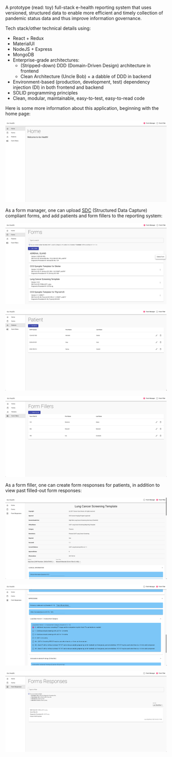 A prototype (read: toy) full-stack e-health reporting system that uses versioned, structured data to enable more efficient and timely collection of pandemic status data and thus improve information governance.

Tech stack/other technical details using:

- React + Redux
- MaterialUI
- NodeJS + Express
- MongoDB
- Enterprise-grade architectures:
  - (Stripped-down) DDD (Domain-Driven Design) architecture in frontend
  - Clean Architecture (Uncle Bob) + a dabble of DDD in backend
- Environment-based (production, development, test) dependency injection (DI) in both frontend and backend
- SOLID programming principles
- Clean, modular, maintainable, easy-to-test, easy-to-read code

Here is some more information about this application, beginning with the home page:

![Home Screen](images/home%20screen.png)

As a form manager, one can upload [SDC](https://wiki.ihe.net/index.php/Structured_Data_Capture) (Structured Data Capture) compliant forms, and add patients and form fillers to the reporting system:

![Form Manager: Uploaded Forms](images/as%20manager%20-%20uploaded%20forms.png)

![Form Manager: Patients List](images/as%20manager%20-%20patients%20list.png)

![Form Manager: Form Filler List](images/as%20manager%20-%20form%20fillers.png)

As a form filler, one can create form responses for patients, in addition to view past filled-out form responses:

![Form Filler: Create Form Response 1](images/as%20form%20filler%20-%20create%20form%20response%201.png)

![Form Filler: Create Form Response 2](images/as%20form%20filler%20-%20create%20form%20response%202.png)

![Form Filler: View Form Responses](images/as%20form%20filler%20-%20view%20form%20responses.png)

